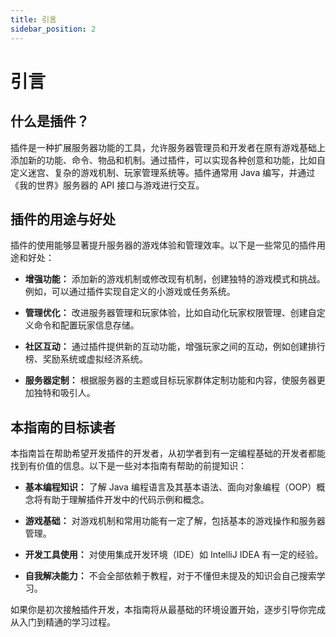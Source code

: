 ```yaml
---
title: 引言
sidebar_position: 2
---
```


# 引言

## 什么是插件？

插件是一种扩展服务器功能的工具，允许服务器管理员和开发者在原有游戏基础上添加新的功能、命令、物品和机制。通过插件，可以实现各种创意和功能，比如自定义迷宫、复杂的游戏机制、玩家管理系统等。插件通常用 Java 编写，并通过《我的世界》服务器的 API 接口与游戏进行交互。

## 插件的用途与好处

插件的使用能够显著提升服务器的游戏体验和管理效率。以下是一些常见的插件用途和好处：

- **增强功能：** 添加新的游戏机制或修改现有机制，创建独特的游戏模式和挑战。例如，可以通过插件实现自定义的小游戏或任务系统。

- **管理优化：** 改进服务器管理和玩家体验，比如自动化玩家权限管理、创建自定义命令和配置玩家信息存储。

- **社区互动：** 通过插件提供新的互动功能，增强玩家之间的互动，例如创建排行榜、奖励系统或虚拟经济系统。

- **服务器定制：** 根据服务器的主题或目标玩家群体定制功能和内容，使服务器更加独特和吸引人。

## 本指南的目标读者

本指南旨在帮助希望开发插件的开发者，从初学者到有一定编程基础的开发者都能找到有价值的信息。以下是一些对本指南有帮助的前提知识：

- **基本编程知识：** 了解 Java 编程语言及其基本语法、面向对象编程（OOP）概念将有助于理解插件开发中的代码示例和概念。

- **游戏基础：** 对游戏机制和常用功能有一定了解，包括基本的游戏操作和服务器管理。

- **开发工具使用：** 对使用集成开发环境（IDE）如 IntelliJ IDEA 有一定的经验。

- **自我解决能力：** 不会全部依赖于教程，对于不懂但未提及的知识会自己搜索学习。

如果你是初次接触插件开发，本指南将从最基础的环境设置开始，逐步引导你完成从入门到精通的学习过程。
